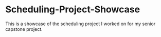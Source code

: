# Scheduling-Project-Showcase
This is a showcase of the scheduling project I worked on for my senior capstone project. 
